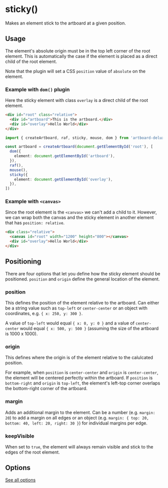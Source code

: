 # sticky()

Makes an element stick to the artboard at a given position.

## Usage

The element's absolute origin must be in the top left corner of the root
element. This is automatically the case if the element is placed as a direct
child of the root element.

Note that the plugin will set a CSS `position` value of `absolute` on the
element.

### Example with `dom()` plugin

Here the sticky element with class `overlay` is a direct child of the root
element.

```html
<div id="root" class="relative">
  <div id="artboard">This is the artboard.</div>
  <div id="overlay">Hello World</div>
</div>
```

```typescript
import { createArtboard, raf, sticky, mouse, dom } from 'artboard-deluxe'

const artboard = createArtboard(document.getElementById('root'), [
  dom({
    element: document.getElementById('artboard'),
  }),
  raf(),
  mouse(),
  sticky({
    element: document.getElementById('overlay'),
  }),
])
```

### Example with `<canvas>`

Since the root element is the `<canvas>` we can't add a child to it. However, we
can wrap both the canvas and the sticky element in another element that has
`position: relative`.

```html
<div class="relative">
  <canvas id="root" width="1200" height="800"></canvas>
  <div id="overlay">Hello World</div>
</div>
```

## Positioning

There are four options that let you define how the sticky element should be
positioned. `position` and `origin` define the general location of the element.

<Origins />

### position

This defines the position of the element relative to the artboard. Can either be
a string value such as `top-left` or `center-center` or an object with
coordinates, e.g. `{ x: 250, y: 300 }`.

A value of `top-left` would equal `{ x: 0, y: 0 }` and a value of
`center-center` would equal `{ x: 500, y: 500 }` (assuming the size of the
artboard is 1000 x 1000).

### origin

This defines where the origin is of the element relative to the calulcated
position.

For example, when `position` is `center-center` and `origin` is `center-center`,
the element will be centered perfectly within the artboard. If `position` is
`bottom-right` and `origin` is `top-left`, the element's left-top corner
overlaps the bottom-right corner of the artboard.

### margin

Adds an additional margin to the element. Can be a number (e.g. `margin: 20`) to
add a margin on all edges or an object (e.g.
`margin: { top: 20, bottom: 40, left: 20, right: 30 }`) for individual margins
per edge.

### keepVisible

When set to `true`, the element will always remain visible and stick to the
edges of the root element.

## Options

[See all options](/api/functions/sticky.html#parameters)
